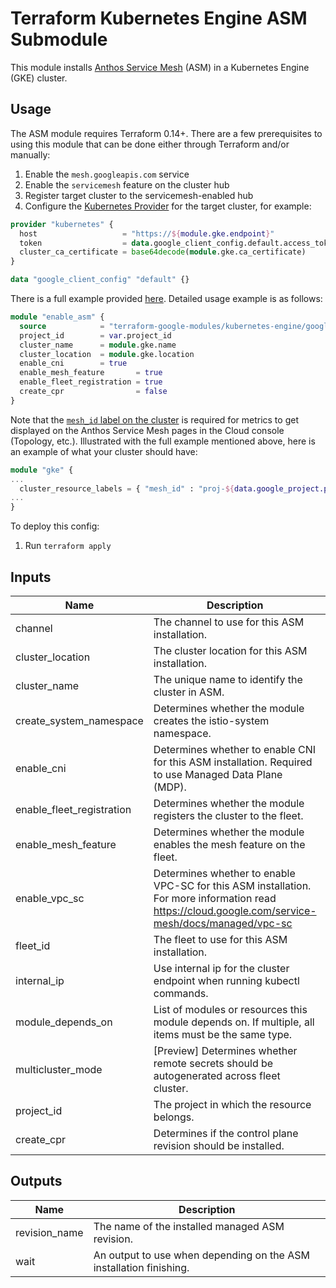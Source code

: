 # Terraform Kubernetes Engine ASM Submodule

This module installs [Anthos Service Mesh](https://cloud.google.com/service-mesh/docs) (ASM) in a Kubernetes Engine (GKE) cluster.

## Usage

The ASM module requires Terraform 0.14+. There are a few prerequisites to using this module that can be done either through Terraform and/or manually:

1. Enable the `mesh.googleapis.com` service
1. Enable the `servicemesh` feature on the cluster hub
1. Register target cluster to the servicemesh-enabled hub
1. Configure the [Kubernetes Provider](https://registry.terraform.io/providers/hashicorp/kubernetes/latest/docs) for the target cluster, for example:

```tf
provider "kubernetes" {
  host                   = "https://${module.gke.endpoint}"
  token                  = data.google_client_config.default.access_token
  cluster_ca_certificate = base64decode(module.gke.ca_certificate)
}

data "google_client_config" "default" {}
```

There is a full example provided [here](../../examples/simple_zonal_with_asm). Detailed usage example is as follows:

```tf
module "enable_asm" {
  source            = "terraform-google-modules/kubernetes-engine/google//modules/asm"
  project_id        = var.project_id
  cluster_name      = module.gke.name
  cluster_location  = module.gke.location
  enable_cni        = true
  enable_mesh_feature       = true
  enable_fleet_registration = true
  create_cpr                = false
}
```

Note that the [`mesh_id` label on the cluster](https://cloud.google.com/service-mesh/docs/managed/auto-control-plane-with-fleet#apply_the_mesh_id_label) is required for metrics to get displayed on the Anthos Service Mesh pages in the Cloud console (Topology, etc.). Illustrated with the full example mentioned above, here is an example of what your cluster should have:
```tf
module "gke" {
...
  cluster_resource_labels = { "mesh_id" : "proj-${data.google_project.project.number}" }
...
}
```

To deploy this config:

1. Run `terraform apply`

 <!-- BEGINNING OF PRE-COMMIT-TERRAFORM DOCS HOOK -->
## Inputs

| Name                        | Description | Type | Default | Required |
|-----------------------------|-------------|------|---------|:--------:|
| channel                     | The channel to use for this ASM installation. | `string` | `""` | no |
| cluster\_location           | The cluster location for this ASM installation. | `string` | n/a | yes |
| cluster\_name               | The unique name to identify the cluster in ASM. | `string` | n/a | yes |
| create\_system\_namespace   | Determines whether the module creates the istio-system namespace. | `bool` | `true` | no |
| enable\_cni                 | Determines whether to enable CNI for this ASM installation. Required to use Managed Data Plane (MDP). | `bool` | `false` | no |
| enable\_fleet\_registration | Determines whether the module registers the cluster to the fleet. | `bool` | `false` | no |
| enable\_mesh\_feature       | Determines whether the module enables the mesh feature on the fleet. | `bool` | `false` | no |
| enable\_vpc\_sc             | Determines whether to enable VPC-SC for this ASM installation. For more information read https://cloud.google.com/service-mesh/docs/managed/vpc-sc | `bool` | `false` | no |
| fleet\_id                   | The fleet to use for this ASM installation. | `string` | `""` | no |
| internal\_ip                | Use internal ip for the cluster endpoint when running kubectl commands. | `bool` | `false` | no |
| module\_depends\_on         | List of modules or resources this module depends on.  If multiple, all items must be the same type. | `list(any)` | `[]` | no |
| multicluster\_mode          | [Preview] Determines whether remote secrets should be autogenerated across fleet cluster. | `string` | `"manual"` | no |
| project\_id                 | The project in which the resource belongs. | `string` | n/a | yes |
| create\_cpr                 | Determines if the control plane revision should be installed. | `bool` | `false` | no |

## Outputs

| Name | Description |
|------|-------------|
| revision\_name | The name of the installed managed ASM revision. |
| wait | An output to use when depending on the ASM installation finishing. |

<!-- END OF PRE-COMMIT-TERRAFORM DOCS HOOK -->